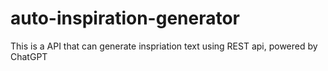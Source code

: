 # auto-inspiration-generator
 This is a API that can generate inspriation text using REST api, powered by ChatGPT
